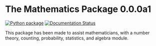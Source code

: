 # The Mathematics Package 0.0.0a1
[![Python package](https://github.com/arihant2math/mathematics/actions/workflows/python-package.yml/badge.svg)](https://github.com/arihant2math/mathematics/actions/workflows/python-package.yml)
[![Documentation Status](https://readthedocs.org/projects/mathematics-package/badge/?version=latest)](https://mathematics-package.readthedocs.io/en/latest/?badge=latest)

This package has been made to assist mathematicians, with a number theory, counting, probability, statistics, and algebra 
module.
